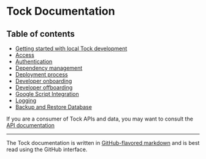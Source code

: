 # Tock Documentation

## Table of contents

- [Getting started with local Tock development](local-development.md)
- [Access](access.md)
- [Authentication](authentication.md)
- [Dependency management](dependency-management.md)
- [Deployment process](deployment-process.md)
- [Developer onboarding](onboarding.md)
- [Developer offboarding](offboarding.md)
- [Google Script Integration](google-script-integration.md)
- [Logging](logging.md)
- [Backup and Restore Database](backup-and-restore-database.md)

If you are a consumer of Tock APIs and data, you may want to consult the [API documentation](../api-docs)

-----------

The Tock documentation is written in
[GitHub-flavored markdown][gh-md] and is best read using the GitHub interface.

[gh-md]: https://guides.github.com/features/mastering-markdown/#GitHub-flavored-markdown


